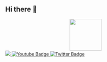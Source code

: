 ## Hi there 👋

<div id="header" align="center">
  <img src="" width="100"/>
</div>

<div id="badges">
  <a href="">
    <img src="https://simpleicons.org/icons/telegram.svg"/>
  </a>
  <a href="your-youtube-URL">
    <img src="https://img.shields.io/badge/YouTube-red?style=for-the-badge&logo=youtube&logoColor=white" alt="Youtube Badge"/>
  </a>
  <a href="your-twitter-URL">
    <img src="https://img.shields.io/badge/Twitter-blue?style=for-the-badge&logo=twitter&logoColor=white" alt="Twitter Badge"/>
  </a>
</div>
